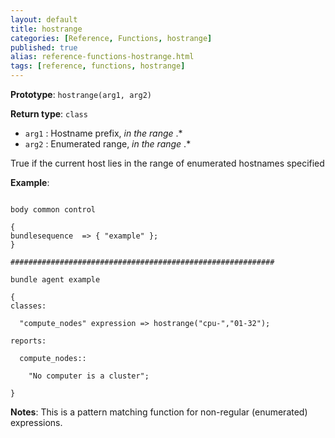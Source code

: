 ```yaml
---
layout: default
title: hostrange
categories: [Reference, Functions, hostrange]
published: true
alias: reference-functions-hostrange.html
tags: [reference, functions, hostrange]
---
```


**Prototype**: `hostrange(arg1, arg2)`

**Return type**: `class`

* `arg1` : Hostname prefix, *in the range* .\*
* `arg2` : Enumerated range, *in the range* .\*

True if the current host lies in the range of enumerated hostnames
specified

**Example**:

```cf3

body common control

{
bundlesequence  => { "example" };
}

###########################################################

bundle agent example

{     
classes:

  "compute_nodes" expression => hostrange("cpu-","01-32");

reports:

  compute_nodes::

    "No computer is a cluster";

}
```

**Notes**:
This is a pattern matching function for non-regular (enumerated)
expressions.
